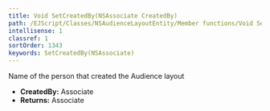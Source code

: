 ```yaml
---
title: Void SetCreatedBy(NSAssociate CreatedBy)
path: /EJScript/Classes/NSAudienceLayoutEntity/Member functions/Void SetCreatedBy(NSAssociate p_0)
intellisense: 1
classref: 1
sortOrder: 1343
keywords: SetCreatedBy(NSAssociate)
---
```



Name of the person that created the Audience layout



* **CreatedBy:** Associate
* **Returns:** Associate


